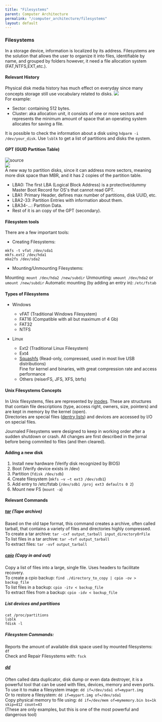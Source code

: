 ```yaml
---
title: "Filesystems"
parent: Computer Architecture
permalink: "/computer_architecture/filesystems"
layout: default
---
```


### Filesystems

In a storage device, information is localized by its address. Filesystems are the solution that allows the user to organize it into files, identifiable by name, and grouped by folders however, it need a file allocation system (FAT,NTFS,EXT,etc.).

#### Relevant History

Physical disk media history has much effect on everyday since many concepts storage still use vocabulary related to disks.
![](https://images.wondershare.com/recoverit/article/2019/12/sector-track-image.jpg)  
For example:
- Sector: containing 512 bytes.
- Cluster: aka allocation unit, it consists of one or more sectors and represents the minimum amount of space that an operating system allocates for saving a file.

It is possible to check the information about a disk using `hdparm -i /dev/your_disk`. Use `lsblk` to get a list of partitions and disks the system.

#### GPT (GUID Partition Table)
![source](https://learn.microsoft.com/en-us/troubleshoot/windows-server/backup-and-storage/guid-partitioning-table-disk-faq)  
![](https://upload.wikimedia.org/wikipedia/commons/thumb/0/07/GUID_Partition_Table_Scheme.svg/1200px-GUID_Partition_Table_Scheme.svg.png)  
A new way to partition disks, since it can address more sectors, meaning more disk space than MBR, and it has 2 copies of the partition table.  
* LBA0: The first LBA (Logical Block Address) is a protective/dummy Master Boot Record for OS's that cannot read GPT.
* LBA1: Primary Header, defines max number of partitions, disk UUID, etc.
* LBA2-33: Partition Entries with information about them.
* LBA34-...: Partition Data.
* Rest of it is an copy of the GPT (secondary).  

#### Filesystem tools

There are a few important tools:
* Creating Filesystems:

`mkfs -t vfat /dev/sda1`  
`mkfs.ext2 /dev/hda1`  
`mke2fs /dev/sda2`  

* Mounting/Unmounting Filesystems:

Mounting: `mount /dev/hda2 /new/subdir`
Unmounting: `umount /dev/hda2` or `umount /new/subdir`
Automatic mounting (by adding an entry in): `/etc/fstab`

#### Types of Filesystems

* Windows
     * vFAT (Traditional Windows Filesystem) 
     * FAT16 (Compatible with all but maximum of 4 Gb)
     * FAT32 
     * NTFS

* Linux
     * Ext2 (Traditional Linux Filesystem)
     * Ext4
     * [Squashfs](https://docs.kernel.org/filesystems/squashfs.html#squashfs-4-0-filesystem) (Read-only, compressed, used in most live USB distributions)  
     Fine for kernel and binaries, with great compression rate and access performance
     * Others (reiserFS, JFS, XFS, btrfs)

#### Unix Filesystems Concepts

In Unix filesystems, files are represented by [inodes](https://unix.stackexchange.com/a/4403). These are structures that contain file descriptions (type, access right, owners, size, pointers) and are kept in memory by the kernel (open).  
Directories are special files ([dentry lists](https://unix.stackexchange.com/a/4403)) and devices are accessed by I/O on special files.

Journaled Filesystems were designed to keep in working order after a sudden shutdown or crash. All changes are first described in the jornal before being commited to files (and then cleared).

#### Adding a new disk

1. Install new hardware (Verify disk recognized by BIOS)
2. Boot (Verify device exists in /dev)
3. Partition (`fdisk /dev/sdb`)
4. Create filesystem (`mkfs –v –t ext3 /dev/sdb1`)
5. Add entry to /etc/fstab (`/dev/sdb1 /proj ext3 defaults 0 2`)
6. Mount new FS (`mount -a`)

#### Relevant Commands

##### [tar](https://www.ibm.com/docs/en/aix/7.1?topic=t-tar-command) (Tape archive)

Based on the old tape format, this command creates a archive, often called tarball, that contains a variety of files and directories highly compressed.  
To create a tar archive: `tar -cxf output_tarball input_directoryOrFile`  
To list files in a tar archive: `tar –tvf output_tarball`  
To extract files: `tar -xvf output_tarball`

##### [cpio](https://www.ibm.com/docs/en/aix/7.2?topic=c-cpio-command) (Copy in and out)

Copy a list of files into a large, single file. Uses headers to facilitate recovery.  
To create a cpio backup: `find ./directory_to_copy | cpio -ov > backup_file`  
To list files in a backup: `cpio -itv < backup_file`  
To extract files from a backup: `cpio -idv < backup_file`

##### List devices and partitions
`cat /proc/partitions`  
`lsblk`  
`fdisk -l`  

##### Filesystem Commands:

Reports the amount of available disk space used by mounted filesystems: `df`  
Check and Repair Filesystems with: `fsck`

##### [dd](https://man7.org/linux/man-pages/man1/dd.1.html)

Often called data duplicator, disk dump or even data destroyer, it is a powerful tool that can be used with files, devices, memory and even ports.
To use it to make a filesystem image: `dd if=/dev/sda1 of=mypart.img`  
Or to restore a filesystem: `dd if=mypart.img of=/dev/sda1`  
Copy physical memory to file using: `dd if=/dev/mem of=mymemory.bin bs=1k skip=412 count=43`  
(These are only examples, but this is one of the most powerful and dangerous tool)
